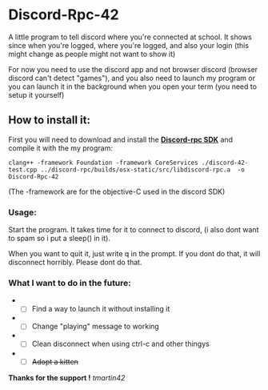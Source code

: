 # Discord-Rpc-42
 A little program to tell discord where you're connected at school. It shows since when you're logged, where you're logged, and also your login (this might change as people might not want to show it)

 For now you need to use the discord app and not browser discord (browser discord can't detect "games"), and you also need to launch my program or you can launch it in the background when you open your term (you need to setup it yourself)
## How to install it:
 First you will need to download and install the **[Discord-rpc SDK](https://github.com/discordapp/discord-rpc)**
 and compile it with the my program:

 ``` clang++ -framework Foundation -framework CoreServices ./discord-42-test.cpp ../discord-rpc/builds/osx-static/src/libdiscord-rpc.a  -o Discord-Rpc-42 ```

 (The -framework are for the objective-C used in the discord SDK)

### Usage:
Start the program. It takes time for it to connect to discord, (i also dont want to spam so i put a sleep() in it).

When you want to quit it, just write q in the prompt. If you dont do that, it will disconnect horribly. Please dont do that.

### What I want to do in the future:


* - [ ] Find a way to launch it without installing it
* - [ ] Change "playing" message to working
* - [ ] Clean disconnect when using ctrl-c and other thingys
* - [ ] ~~Adopt a kitten~~

**Thanks for the support !**
*tmartin42*
